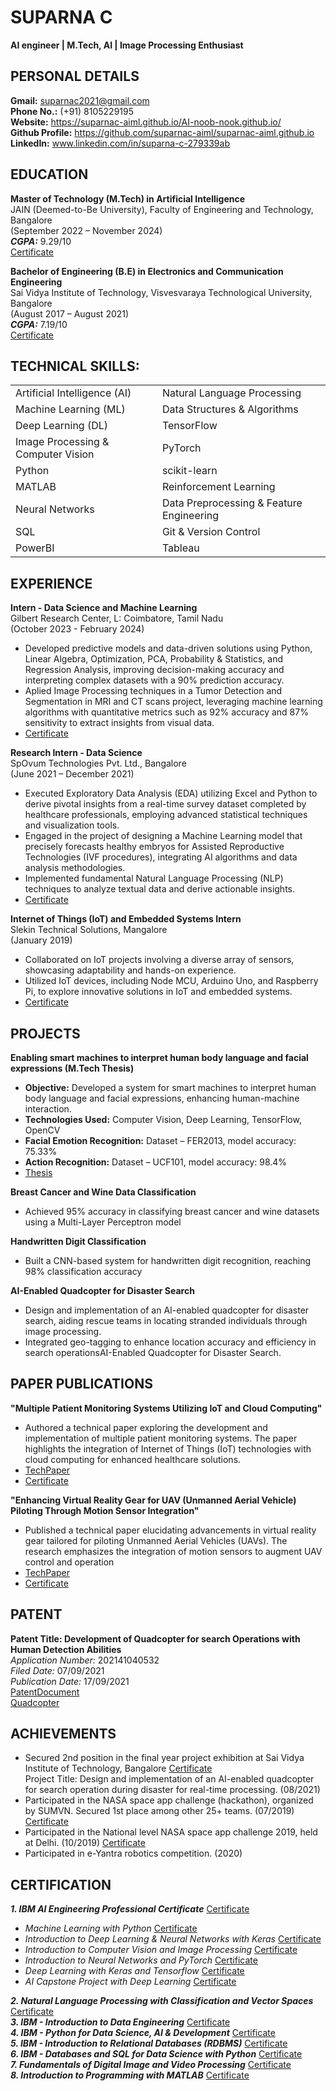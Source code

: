 # **SUPARNA C**  
**AI engineer | M.Tech, AI | Image Processing Enthusiast**  

## **PERSONAL DETAILS**  
**Gmail:** suparnac2021@gmail.com  
**Phone No.:** (+91) 8105229195  
**Website:**  https://suparnac-aiml.github.io/AI-noob-nook.github.io/  
**Github Profile:** https://github.com/suparnac-aiml/suparnac-aiml.github.io  
**LinkedIn:** www.linkedin.com/in/suparna-c-279339ab  

## **EDUCATION**  
**Master of Technology (M.Tech) in Artificial Intelligence**  
JAIN (Deemed-to-Be University), Faculty of Engineering and Technology, Bangalore  
(September 2022 – November 2024)  
***CGPA:*** 9.29/10  
[Certificate](https://github.com/suparnac-aiml/suparnac-aiml.github.io/blob/main/M.Tech%20(AI)/M.Tech%20Certificate.jpg)  
  
**Bachelor of Engineering (B.E) in Electronics and Communication Engineering**  
Sai Vidya Institute of Technology, Visvesvaraya Technological University, Bangalore  
(August 2017 – August 2021)  
***CGPA:*** 7.19/10  
[Certificate](https://github.com/suparnac-aiml/suparnac-aiml.github.io/blob/main/B.Tech%20(ECE)/B.Tech%20certificate.jpg)  


## **TECHNICAL SKILLS:**  

|                                |                                |
|--------------------------------|--------------------------------|
| Artificial Intelligence (AI)   | Natural Language Processing    |
| Machine Learning (ML)          | Data Structures & Algorithms   |
| Deep Learning (DL)             | TensorFlow                     |
| Image Processing & Computer Vision | PyTorch                 |
| Python                         | scikit-learn                   |
| MATLAB                         | Reinforcement Learning         |
| Neural Networks                | Data Preprocessing & Feature Engineering |
| SQL                            | Git & Version Control          |
|PowerBI                         | Tableau                        |



## **EXPERIENCE**  
**Intern - Data Science and Machine Learning**  
Gilbert Research Center, L: Coimbatore, Tamil Nadu  
(October 2023 - February 2024)  
- Developed predictive models and data-driven solutions using Python, Linear Algebra, Optimization, PCA, Probability & Statistics, and Regression Analysis, improving decision-making accuracy and interpreting complex datasets with a 90% prediction accuracy.  
- Aplied Image Processing techniques in a Tumor Detection and Segmentation in MRI and CT scans project, leveraging machine learning algorithms with quantitative metrics such as 92% accuracy and 87% sensitivity to extract insights from visual data.  
-  [Certificate](https://github.com/suparnac-aiml/suparnac-aiml.github.io/blob/main/Internship_Related_Documents/Gilbert%20Research%20Center%20-%20Internship%20certificate.jpg)


**Research Intern - Data Science**  
SpOvum Technologies Pvt. Ltd., Bangalore  
(June 2021 – December 2021)  
- Executed Exploratory Data Analysis (EDA) utilizing Excel and Python to derive pivotal insights from a real-time survey dataset completed by healthcare professionals, employing advanced statistical techniques and visualization tools.  
- Engaged in the project of designing a Machine Learning model that precisely forecasts healthy embryos for Assisted Reproductive Technologies (IVF procedures), integrating AI algorithms and data analysis methodologies.  
- Implemented fundamental Natural Language Processing (NLP) techniques to analyze textual data and derive actionable insights.
- [Certificate](https://github.com/suparnac-aiml/suparnac-aiml.github.io/blob/main/Internship_Related_Documents/Suparna%20EDA%20internship%20SpOvum.pdf)

  
**Internet of Things (IoT) and Embedded Systems Intern**  
Slekin Technical Solutions, Mangalore  
(January 2019)  
- Collaborated on IoT projects involving a diverse array of sensors, showcasing adaptability and hands-on experience.  
- Utilized IoT devices, including Node MCU, Arduino Uno, and Raspberry Pi, to explore innovative solutions in IoT and embedded systems.  
- [Certificate](https://github.com/suparnac-aiml/suparnac-aiml.github.io/blob/main/Internship_Related_Documents/Slekin%20-%20Internship%20certificate.jpg)

## **PROJECTS**  
**Enabling smart machines to interpret human body language and facial expressions (M.Tech Thesis)**  
- **Objective:** Developed a system for smart machines to interpret human body language and facial expressions, enhancing human-machine interaction.  
- **Technologies Used:** Computer Vision, Deep Learning, TensorFlow, OpenCV  
- **Facial Emotion Recognition:** Dataset – FER2013, model accuracy: 75.33%  
- **Action Recognition:** Dataset – UCF101, model accuracy: 98.4%
- [Thesis](https://github.com/suparnac-aiml/suparnac-aiml.github.io/blob/main/M.Tech%20(AI)/SUPARNA%20-%20M.Tech%20THESIS_compressed.pdf)

**Breast Cancer and Wine Data Classification**  
- Achieved 95% accuracy in classifying breast cancer and wine datasets using a Multi-Layer Perceptron model  

**Handwritten Digit Classification**
- Built a CNN-based system for handwritten digit recognition, reaching 98% classification accuracy

**AI-Enabled Quadcopter for Disaster Search**  
- Design and implementation of an AI-enabled quadcopter for disaster search, aiding rescue teams in locating stranded individuals through image processing.  
- Integrated geo-tagging to enhance location accuracy and efficiency in search operationsAI-Enabled Quadcopter for Disaster Search.  


## **PAPER PUBLICATIONS**   
**"Multiple Patient Monitoring Systems Utilizing IoT and Cloud Computing"**  
- Authored a technical paper exploring the development and implementation of multiple patient monitoring systems. The paper highlights the integration of Internet of Things (IoT) technologies with cloud computing for enhanced healthcare solutions.  
- [TechPaper](https://github.com/suparnac-aiml/suparnac-aiml.github.io/blob/main/Paper%20and%20Patent%20Publication/IRJET-V7I5926-%20MULTIPLE%20PATIENT%20MONITORING%20SYSTEM%20USING%20IOT%20AND%20CLOUD%20COMPUTING.pdf)   
- [Certificate](https://github.com/suparnac-aiml/suparnac-aiml.github.io/blob/main/Paper%20and%20Patent%20Publication/IRJET-V7I5926-%20MULTIPLE%20PATIENT%20MONITORING%20SYSTEM%20USING%20IOT%20AND%20CLOUD%20COMPUTING%20certificate.jpg)  

**"Enhancing Virtual Reality Gear for UAV (Unmanned Aerial Vehicle) Piloting Through Motion Sensor Integration"**  
- Published a technical paper elucidating advancements in virtual reality gear tailored for piloting Unmanned Aerial Vehicles (UAVs). The research emphasizes the integration of motion sensors to augment UAV control and operation  
- [TechPaper](https://github.com/suparnac-aiml/suparnac-aiml.github.io/blob/main/Paper%20and%20Patent%20Publication/IRJET-V7I5925%20-%20MOTION%20SENSOR%20ENHANCED%20VIRTUAL%20REALITY%20GEAR%20FOR%20PILOTING%20THE%20UAV%E2%80%99s.pdf)  
- [Certificate](https://github.com/suparnac-aiml/suparnac-aiml.github.io/blob/main/Paper%20and%20Patent%20Publication/IRJET-V7I5925%20-%20MOTION%20SENSOR%20ENHANCED%20VIRTUAL%20REALITY%20GEAR%20FOR%20PILOTING%20THE%20UAV%E2%80%99s%20-%20certificate.jpg)    

  
## **PATENT**
**Patent Title: Development of Quadcopter for search Operations with Human Detection Abilities**  
*Application Number:* 202141040532  
*Filed Date:* 07/09/2021  
*Publication Date:* 17/09/2021  
[PatentDocument](https://github.com/suparnac-aiml/suparnac-aiml.github.io/blob/main/Paper%20and%20Patent%20Publication/Patent%20Document-%20Development%20Of%20Quadcopter%20for%20Search%20Operations%20with%20Human.pdf)  
[Quadcopter](https://github.com/suparnac-aiml/suparnac-aiml.github.io/blob/main/Paper%20and%20Patent%20Publication/Quadcopter.jpg)  


## **ACHIEVEMENTS**
- Secured 2nd position in the final year project exhibition at Sai Vidya Institute of Technology, Bangalore  [Certificate](https://github.com/suparnac-aiml/suparnac-aiml.github.io/blob/main/Certificates/2nd%20position%20in%20the%20final%20year%20project.jpg)    
  Project Title: Design and implementation of an AI-enabled quadcopter for search operation during disaster for real-time processing. (08/2021)   
- Participated in the NASA space app challenge (hackathon), organized by SUMVN. Secured 1st place among other 25+ teams. (07/2019)  [Certificate](https://github.com/suparnac-aiml/suparnac-aiml.github.io/blob/main/Certificates/NASA%20space%20app%20challenge%20(hackathon)-MVIT.jpg)    
- Participated in the National level NASA space app challenge 2019, held at Delhi. (10/2019) [Certificate](https://github.com/suparnac-aiml/suparnac-aiml.github.io/blob/main/Certificates/NASA%20space%20app%20challenge%20(hackathon)-%20Delhi%20(participation%20certificate)%20.jpg)   
- Participated in e-Yantra robotics competition. (2020)  

## **CERTIFICATION**  
***1. IBM AI Engineering Professional Certificate***  [Certificate](https://github.com/suparnac-aiml/suparnac-aiml.github.io/blob/main/Certificates/IBM%20AI%20engineering%20-%20certificate.pdf)   
  - *Machine Learning with Python*  [Certificate](https://github.com/suparnac-aiml/suparnac-aiml.github.io/blob/main/Certificates/1.%20IBM%20Machine%20Learning%20with%20Python.pdf)   
  - *Introduction to Deep Learning & Neural Networks with Keras*   [Certificate](https://github.com/suparnac-aiml/suparnac-aiml.github.io/blob/main/Certificates/2.%20IBM%20Introduction%20to%20Deep%20Learning%20%26%20Neural%20Networks%20with%20Keras.pdf)  
  - *Introduction to Computer Vision and Image Processing*   [Certificate](https://github.com/suparnac-aiml/suparnac-aiml.github.io/blob/main/Certificates/3.%20IBM%20Introduction%20to%20Computer%20Vision%20and%20Image%20Processing.pdf)  
  - *Introduction to Neural Networks and PyTorch*   [Certificate](https://github.com/suparnac-aiml/suparnac-aiml.github.io/blob/main/Certificates/4.%20IBM%20Introduction%20to%20Neural%20Networks%20and%20PyTorch.pdf)  
  - *Deep Learning with Keras and Tensorflow*   [Certificate](https://github.com/suparnac-aiml/suparnac-aiml.github.io/blob/main/Certificates/5.%20IBM%20Deep%20Learning%20with%20Keras%20and%20Tensorflow.pdf)  
  - *AI Capstone Project with Deep Learning*   [Certificate](https://github.com/suparnac-aiml/suparnac-aiml.github.io/blob/main/Certificates/6.%20IBM%20AI%20Capstone%20Project%20with%20Deep%20Learning.pdf)  
  
***2. Natural Language Processing with Classification and Vector Spaces*** [Certificate](https://github.com/suparnac-aiml/suparnac-aiml.github.io/blob/main/Certificates/Natural%20Language%20Processing%20with%20Classification%20and%20Vector%20Spaces%20-%20certificate.pdf)   
***3. IBM - Introduction to Data Engineering***   [Certificate](https://github.com/suparnac-aiml/suparnac-aiml.github.io/blob/main/Certificates/IBM%20-%20Introduction%20to%20Data%20Engineering.pdf)  
***4. IBM - Python for Data Science, AI & Development***   [Certificate](https://github.com/suparnac-aiml/suparnac-aiml.github.io/blob/main/Certificates/IBM%20-%20Python%20for%20Data%20Science%2C%20AI%20%26%20Development.pdf)  
***5. IBM - Introduction to Relational Databases (RDBMS)***   [Certificate](https://github.com/suparnac-aiml/suparnac-aiml.github.io/blob/main/Certificates/IBM%20-%20Introduction%20to%20Relational%20Databases%20(RDBMS).pdf)  
***6. IBM - Databases and SQL for Data Science with Python***   [Certificate](https://github.com/suparnac-aiml/suparnac-aiml.github.io/blob/main/Certificates/IBM%20-%20Databases%20and%20SQL%20for%20Data%20Science%20with%20Python.pdf)  
***7. Fundamentals of Digital Image and Video Processing***  [Certificate](https://github.com/suparnac-aiml/suparnac-aiml.github.io/blob/main/Certificates/Fundamentals%20of%20Digital%20Image%20and%20Video%20Processing.pdf)   
***8. Introduction to Programming with MATLAB***   [Certificate](https://github.com/suparnac-aiml/suparnac-aiml.github.io/blob/main/Certificates/Fundamentals%20of%20Digital%20Image%20and%20Video%20Processing.pdf)   
